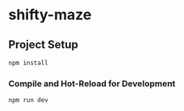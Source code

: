 # shifty-maze

## Project Setup

```sh
npm install
```

### Compile and Hot-Reload for Development

```sh
npm run dev
```
